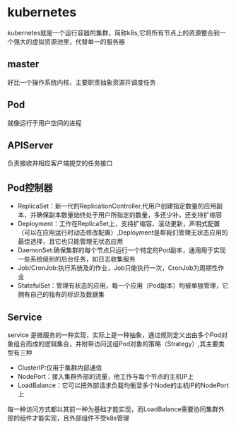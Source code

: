 # kubernetes

kubernetes就是一个运行容器的集群，简称k8s,它将所有节点上的资源整合到一个强大的虚拟资源池里，代替单一的服务器

## master

好比一个操作系统内核，主要职责抽象资源并调度任务

## Pod

就像运行于用户空间的进程

## APIServer

负责接收并相应客户端提交的任务接口

## Pod控制器

- ReplicaSet：新一代的ReplicationController,代用户创建指定数量的应用副本，并确保副本数量始终处于用户所指定的数量，多还少补，还支持扩缩容
- Deployment：工作在ReplicaSet上，支持扩缩容，滚动更新，声明式配置（可以在应用运行时动态修改配置）,Deployment是帮我们管理无状态应用的最佳选择，且它也只能管理无状态应用
- DaemonSet:确保集群的每个节点只运行一个特定的Pod副本，通用用于实现一些系统级别的后台任务，如日志收集服务
- Job/CronJob:执行系统及的作业，Job只能执行一次，CronJob为周期性作业
- StatefulSet：管理有状态的应用，每一个应用（Pod副本）均被单独管理，它拥有自己的独有的标识及数据集

## Service

service 是微服务的一种实现，实际上是一种抽象，通过规则定义出由多个Pod对象组合而成的逻辑集合，并附带访问这组Pod对象的策略（Strategy）,其主要类型有三种

- ClusterIP:仅用于集群内部通信
- NodePort：接入集群外部的流量，他工作与每个节点的主机IP上
- LoadBalance：它可以把外部请求负载均衡至多个Node的主机IP的NodePort上

每一种访问方式都以其前一种为基础才能实现，而LoadBalance需要协同集群外部的组件才能实现，且外部组件不受k8s管理



